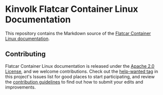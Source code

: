 # Kinvolk Flatcar Container Linux Documentation

This repository contains the Markdown source of the [Flatcar Container Linux documentation][flatcar-docs].

## Contributing

Flatcar Container Linux documentation is released under the [Apache 2.0 License][asl], and we welcome contributions. Check out the [help-wanted tag][help-wanted] in this project's Issues list for good places to start participating, and review the [contribution guidelines][contributing] to find out how to submit your edits and improvements.


[asl]: LICENSE
[contributing]: CONTRIBUTING.md
[flatcar-docs]: https://docs.flatcar-linux.org/
[help-wanted]: https://github.com/flatcar-linux/docs/issues?q=is%3Aopen+label%3Ahelp-wanted
[style]: STYLE.md "Flatcar Container Linux Documentation Style and Formatting"
